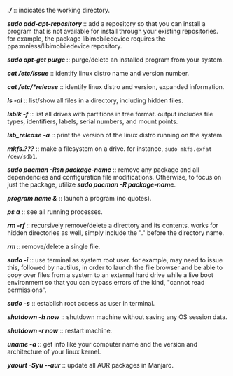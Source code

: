 **_./_** :: indicates the working directory.

**_sudo add-apt-repository <repository name>_** :: add a repository so that you can install a program that is not available for install through your existing repositories. for example, the package libimobiledevice requires the ppa:mniess/libimobiledevice repository.

**_sudo apt-get purge <program name>_** :: purge/delete an installed program from your system.
  
**_cat /etc/issue_** :: identify linux distro name and version number.

**_cat /etc/*release_** :: identify linux distro and version, expanded information.

**_ls -al_** :: list/show all files in a directory, including hidden files.

**_lsblk -f_** :: list all drives with partitions in tree format. output includes file types, identifiers, labels, serial numbers, and mount points.

**_lsb_release -a_** :: print the version of the linux distro running on the system.

**_mkfs.???_** :: make a filesystem on a drive. for instance, ```sudo mkfs.exfat /dev/sdb1```.

**_sudo pacman -Rsn package-name_** :: remove any package and all dependencies and configuration file modifications. Otherwise, to focus on just the package, utilize **_sudo pacman -R package-name_**.

**_program name &_** :: launch a program (no quotes).

**_ps a_** :: see all running processes.

**_rm -rf <directory name>_** :: recursively remove/delete a directory and its contents. works for hidden directories as well, simply include the "." before the directory name.

**_rm <filename>_** :: remove/delete a single file.
  
**_sudo -i_** :: use terminal as system root user. for example, may need to issue this, followed by nautilus, in order to launch the file browser and be able to copy over files from a system to an external hard drive while a live boot environment so that you can bypass errors of the kind, "cannot read permissions".

**_sudo -s_** :: establish root access as user in terminal.

**_shutdown -h now_** :: shutdown machine without saving any OS session data.

**_shutdown -r now_** :: restart machine.

**_uname -a_** :: get info like your computer name and the version and architecture of your linux kernel.

**_yaourt -Syu --aur_** :: update all AUR packages in Manjaro.
